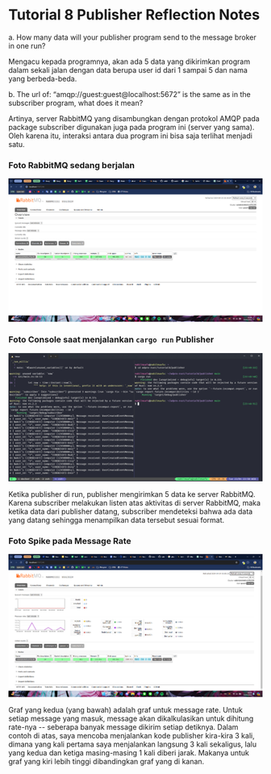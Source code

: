 # Tutorial 8 Publisher Reflection Notes

a. How many data will your publisher program send to the message broker in one run?

Mengacu kepada programnya, akan ada 5 data yang dikirimkan program dalam sekali jalan dengan data berupa user id dari 1 sampai 5 dan nama yang berbeda-beda.

b. The url of: “amqp://guest:guest@localhost:5672” is the same as in the subscriber program, what does it mean?

Artinya, server RabbitMQ yang disambungkan dengan protokol AMQP pada package subscriber digunakan juga pada program ini (server yang sama). Oleh karena itu, interaksi antara dua program ini bisa saja terlihat menjadi satu.

### Foto RabbitMQ sedang berjalan

![Foto RabbitMQ](running_rabbitmq.png)

### Foto Console saat menjalankan `cargo run` Publisher

![Foto console](console_ss.png)

Ketika publisher di run, publisher mengirimkan 5 data ke server RabbitMQ. Karena subscriber melakukan listen atas aktivitas di server RabbitMQ, maka ketika data dari publisher datang, subscriber mendeteksi bahwa ada data yang datang sehingga menampilkan data tersebut sesuai format.

### Foto Spike pada Message Rate

![Foto spike pada message rate](message_rate_spike.png)

Graf yang kedua (yang bawah) adalah graf untuk message rate. Untuk setiap message yang masuk, message akan dikalkulasikan untuk dihitung rate-nya -- seberapa banyak message dikirim setiap detiknya. Dalam contoh di atas, saya mencoba menjalankan kode publisher kira-kira 3 kali, dimana yang kali pertama saya menjalankan langsung 3 kali sekaligus, lalu yang kedua dan ketiga masing-masing 1 kali diberi jarak. Makanya untuk graf yang kiri lebih tinggi dibandingkan graf yang di kanan.
